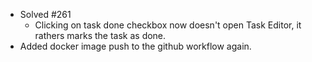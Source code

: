 - Solved #261
    - Clicking on task done checkbox now doesn't open Task Editor, it rathers marks the task as done.
- Added docker image push to the github workflow again.